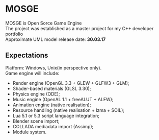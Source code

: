 # MOSGE
MOSGE is Open Sorce Game Engine  
The project was established as a master project for my C++ developer portfolio  
Approximate UML model release date: **30.03.17**
## Expectations
Platform: Windows, Unix(in perspective only).  
Game engine will include:
* Render engine (OpenGL 3.3 + GLEW + GLFW3 + GLM);
* Shader-based materials (GLSL 3.30);
* Physics engine (ODE);
* Music engine (OpenAL 1.1 + freeALUT + ALFW);
* Animation engine (native realisation);
* Resource handling (native realisation + lzma + SOIL);
* Lua 5.1 or 5.3 script language integration;
* Blender scene import;
* COLLADA mediadata import (Assimp);
* Module system.
